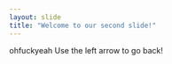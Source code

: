 ```yaml
---
layout: slide
title: "Welcome to our second slide!"
---
```

ohfuckyeah
Use the left arrow to go back!

